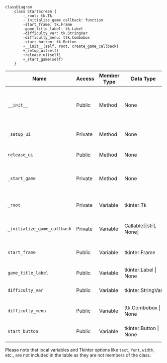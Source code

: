 ```mermaid
classDiagram
    class StartScreen {
        -_root: tk.Tk
        -_initialize_game_callback: function
        -start_frame: tk.Frame
        -game_title_label: tk.Label
        -difficulty_var: tk.StringVar
        -difficulty_menu: ttk.Combobox
        -start_button: tk.Button
        +__init__(self, root, create_game_callback)
        +_setup_ui(self)
        +release_ui(self)
        +_start_game(self)
    }
```
| Name                       | Access | Member Type | Data Type              | Description                                                                                          |
|----------------------------|--------|-------------|------------------------|------------------------------------------------------------------------------------------------------|
| `__init__`                 | Public | Method      | None                   | Initializes the StartScreen object with a given `root` window and `create_game_callback` function.   |
| `_setup_ui`                | Private| Method      | None                   | Sets up the UI components for the start screen.                                                      |
| `release_ui`               | Public | Method      | None                   | Releases (hides) the UI components of the start screen.                                              |
| `_start_game`              | Private| Method      | None                   | Starts the game with the selected difficulty and releases the start screen UI.                       |
| `_root`                    | Private| Variable    | tkinter.Tk             | Reference to the root window (main window) of the application.                                       |
| `_initialize_game_callback`| Private| Variable    | Callable[[str], None]  | Callback function to create a game with the given difficulty.                                        |
| `start_frame`              | Public | Variable    | tkinter.Frame          | The main frame containing all the components of the start screen.                                    |
| `game_title_label`         | Public | Variable    | tkinter.Label \| None  | Label displaying the game title.                                                                     |
| `difficulty_var`           | Public | Variable    | tkinter.StringVar      | StringVar variable for storing the selected difficulty.                                              |
| `difficulty_menu`          | Public | Variable    | ttk.Combobox \| None   | Combobox for selecting the difficulty level.                                                         |
| `start_button`             | Public | Variable    | tkinter.Button \| None | Button to start the game with the selected difficulty.                                               |

Please note that local variables and Tkinter options like `text`, `font`, `width`, etc., are not included in the table as they are not members of the class.

